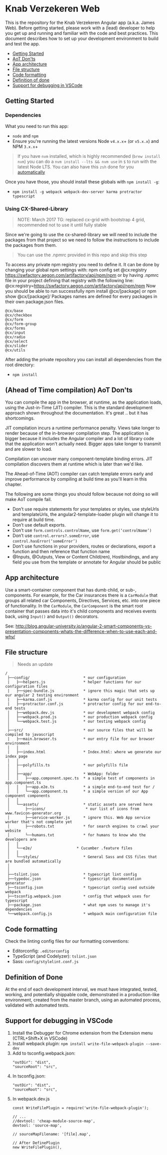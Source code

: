# Knab Verzekeren Web

This is the repository for the Knab Verzekeren Angular app (a.k.a. James Web). Before getting started, please work with a (lead) developer to help you get up and running
and familiar with the code and best practices. This document describes how to set up your development environment to build and test the app.

* [Getting Started](#getting-started)
* [AoT Don'ts](#aot)
* [App architecture](#architecture)
* [File structure](#file-structure)
* [Code formatting](#code-guidelines)
* [Definition of done](#scrum-done)
* [Support for debugging in VSCode](#vscode)

## <a name="getting-started"></a> Getting Started

### Dependencies

What you need to run this app:
* `node` and `npm`
* Ensure you're running the latest versions Node `v4.x.x`+ (or `v5.x.x`) and NPM `3.x.x`+

> If you have `nvm` installed, which is highly recommended (`brew install nvm`) you can do a `nvm install --lts && nvm use` in `$` to run with the latest Node LTS. You can also have this `zsh` done for you [automatically](https://github.com/creationix/nvm#calling-nvm-use-automatically-in-a-directory-with-a-nvmrc-file) 

Once you have those, you should install these globals with `npm install -g`:
* `npm install -g webpack webpack-dev-server karma protractor typescript`

### Using CX-Shared-Library

> NOTE: March 2017 TG: replaced cx-grid with bootstrap 4 grid, recommended not to use it until fully stable

Since we're going to use the cx-shared-library we will need to include
the packages from that project so we need to follow the instructions 
to include the packages from them.

> You can use the .npmrc provided in this repo and skip this step

To access any private npm registry you need to define it.
It can be done by changing your global npm settings with:
npm config set @cx:registry https://swfactory.aegon.com/artifactory/api/npm/npm
or by having .npmrc file in your project defining that registry with the following line:
@cx:registry=https://swfactory.aegon.com/artifactory/api/npm/npm
Now you should be able to run successfully npm install @cx/[package] or npm show @cx/[package]/ Packages names are defined for every packages in their own package.json files.

```
@cx/base
@cx/checkbox
@cx/form
@cx/form-group
@cx/forms
@cx/input
@cx/radio
@cx/select
@cx/slider
@cx/utils
```
After adding the private repository you can install all dependencies from the root directory:
* `npm install`

## <a name="aot"></a> (Ahead of Time compilation) AoT Don'ts

You can compile the app in the browser, at runtime, as the application loads, using the Just-in-Time (JIT) compiler. This is the standard development approach shown throughout the documentation. It's great .. but it has shortcomings.

JIT compilation incurs a runtime performance penalty. Views take longer to render because of the in-browser compilation step. The application is bigger because it includes the Angular compiler and a lot of library code that the application won't actually need. Bigger apps take longer to transmit and are slower to load.

Compilation can uncover many component-template binding errors. JIT compilation discovers them at runtime which is later than we'd like.

The Ahead-of-Time (AOT) compiler can catch template errors early and improve performance by compiling at build time as you'll learn in this chapter.

The following are some things you should follow because not doing so will make AoT compile fail.

- Don’t use require statements for your templates or styles, use styleUrls and templateUrls, the angular2-template-loader plugin will change it to require at build time.
- Don’t use default exports.
- Don’t use `form.controls.controlName`, use `form.get(‘controlName’)`
- Don’t use `control.errors?.someError`, use `control.hasError(‘someError’)`
- Don’t use functions in your providers, routes or declarations, export a function and then reference that function name
- @Inputs, @Outputs, View or Content Child(ren), Hostbindings, and any field you use from the template or annotate for Angular should be public

## <a name="architecture"></a> App architecture

Use a smart-container component that has dumb child, or sub-, components. For example, for the Car insurances there is a `CarModule` that groups
all related car Components, Directives, Services, etc. into one piece of functionality. In the `CarModule`, the `CarComponent` is the smart root container
that passes data into it's child components and receives events back, using `Input()` and `Output()` decorators.

See: http://blog.angular-university.io/angular-2-smart-components-vs-presentation-components-whats-the-difference-when-to-use-each-and-why/

## <a name="file-structure"></a> File structure

> Needs an update

```
/
 ├──config/                        * our configuration
 |   ├──helpers.js                 * helper functions for our configuration files
 |   ├──spec-bundle.js             * ignore this magic that sets up our angular 2 testing environment
 |   ├──karma.conf.js              * karma config for our unit tests
 |   ├──protractor.conf.js         * protractor config for our end-to-end tests
 │   ├──webpack.dev.js             * our development webpack config
 │   ├──webpack.prod.js            * our production webpack config
 │   └──webpack.test.js            * our testing webpack config
 │
 ├──src/                           * our source files that will be compiled to javascript
 |   ├──main.browser.ts            * our entry file for our browser environment
 │   │
 |   ├──index.html                 * Index.html: where we generate our index page
 │   │
 |   ├──polyfills.ts               * our polyfills file
 │   │
 │   ├──app/                       * WebApp: folder
 │   │   ├──app.component.spec.ts  * a simple test of components in app.component.ts
 │   │   ├──app.e2e.ts             * a simple end-to-end test for /
 │   │   └──app.component.ts       * a simple version of our App component components
 │   │
 │   └──assets/                    * static assets are served here
 │       ├──icons/                  * our list of icons from www.favicon-generator.org
 │       ├──service-worker.js      * ignore this. Web App service worker that's not complete yet
 │       ├──robots.txt             * for search engines to crawl your website
 │       └──humans.txt             * for humans to know who the developers are
 │   │
 │   └──e2e/                    * Cucumber .feature files
 │   │
 │   └──styles/                    * General Sass and CSS files that are bundled automatically
 │
 │
 ├──tslint.json                    * typescript lint config
 ├──typedoc.json                   * typescript documentation generator
 ├──tsconfig.json                  * typescript config used outside webpack
 ├──tsconfig.webpack.json          * config that webpack uses for typescript
 ├──package.json                   * what npm uses to manage it's dependencies
 └──webpack.config.js              * webpack main configuration file
```

## <a name="code-guidelines"></a> Code formatting

Check the linting config files for our formatting conventions:

* Editorconfig: `.editorconfig`
* TypeScript (and Codelyzer): `tslint.json`
* Sass: `config/stylelint.conf.js`


## <a name="scrum-done"></a> Definition of Done

At the end of each development interval, we must have integrated, tested, working, and potentially shippable code, demonstrated
in a production-like environment, created from the master branch, using an automated process, validated with automated  tests.


## <a name="vscode"></a> Support for debugging in VSCode

1. Install the Debugger for Chrome extension from the Extension menu (CTRL+Shift+X in VSCode)
2. Install webpack plugin: `npm install write-file-webpack-plugin --save-dev`
3. Add to tsconfig.webpack.json:
    ```
    "outDir": "dist",
    "sourceRoot": "src",
    ```
4. In tsconfig.json:
	```
    "outDir": "dist",
    "sourceRoot": "src",
    ```
5. In webpack.dev.js
	```
	const WriteFilePlugin = require('write-file-webpack-plugin');

	// ...
	//devtool: 'cheap-module-source-map',
    devtool: 'source-map',

    // sourceMapFilename: '[file].map',

    // After DefinePlugin
    new WriteFilePlugin(),
    ```